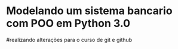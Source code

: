 # Modelando um sistema bancario com POO em Python 3.0



#realizando alterações para o curso de git e github
 
